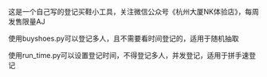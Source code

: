 这是一个自己写的登记买鞋小工具，关注微信公众号《杭州大厦NK体验店》，每周发售限量AJ

使用buyshoes.py可以登记多人，且不需要看时间登记的，适用于随机抽取

使用run_time.py可以设置登记时间，不得登记多人，并发登记，适用于拼手速登记
